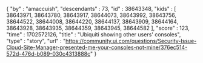 {
  "by" : "amaccuish",
  "descendants" : 73,
  "id" : 38643348,
  "kids" : [ 38643971, 38643780, 38643917, 38644073, 38643992, 38643756, 38644522, 38644008, 38644220, 38644137, 38643909, 38644164, 38643928, 38643935, 38644359, 38643945, 38644582 ],
  "score" : 123,
  "time" : 1702572126,
  "title" : "Ubiquiti showing other users' consoles",
  "type" : "story",
  "url" : "https://community.ui.com/questions/Security-Issue-Cloud-Site-Manager-presented-me-your-consoles-not-mine/376ec514-572d-476d-b089-030c4313888c"
}
